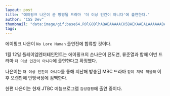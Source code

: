```yaml
---
layout: post
title: "에이핑크 나은이 곧 방영될 드라마 '더 이상 인간이 아니다'에 출연한다."
author: "CSS Dev"
thumbnail: "data:image/gif;base64,R0lGODlhAQABAAAAACH5BAEKAAEALAAAAAABAAEAAAICTAEAOw=="
tags: 
---
```



에이핑크 나은이 `No Lore Human` 출연진에 합류할 것이다.

1월 12일 플레이엠엔터테인먼트는 에이핑크의 손나은이 전도연, 류준열과 함께 이번 드라마 `더 이상 인간이 아니다`에 출연한다고 확정했다.

나은이는 `더 이상 인간이 아니다`를 통해 지난해 방송된 MBC 드라마 `같이 저녁 먹을래` 이후 오랜만에 안방극장에 컴백한다.

한편 나은이는 현재 JTBC 예능프로그램 `감성캠핑`에 출연 중이다.